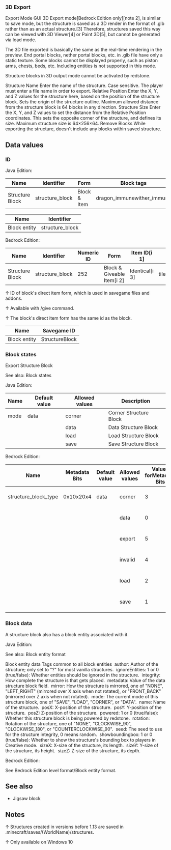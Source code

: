 ### 3D Export
Export Mode GUI
 3D Export mode‌[Bedrock Edition  only][note 2], is similar to save mode, but the structure is saved as a 3D render in the format of .glb rather than as an actual structure.[3] Therefore, structures saved this way can be viewed with 3D Viewer[4] or Paint 3D[5], but cannot be generated via load mode.

The 3D file exported is basically the same as the real-time rendering in the preview. End portal blocks, nether portal blocks, etc. in .glb file have only a static texture. Some blocks cannot be displayed properly, such as piston arms, chests, beds, etc. Including entities is not supported in this mode.

Structure blocks in 3D output mode cannot be activated by redstone.

Structure Name
Enter the name of the structure. Case sensitive. The player must enter a file name in order to export.
Relative Position
Enter the X, Y, and Z values for the structure here, based on the position of the structure block. Sets the origin of the structure outline.
Maximum allowed distance from the structure block is 64 blocks in any direction.
Structure Size
Enter the X, Y, and Z values to set the distance from the Relative Position coordinates. This sets the opposite corner of the structure, and defines its size.
Maximum structure size is 64×256×64.
Remove Blocks
While exporting the structure, doesn't include any blocks within saved structure.
## Data values
### ID
Java Edition:

| Name            | Identifier      | Form         | Block tags                 | Translation key                 |
|-----------------|-----------------|--------------|----------------------------|---------------------------------|
| Structure Block | structure_block | Block & Item | dragon_immunewither_immune | block.minecraft.structure_block |

| Name         | Identifier      |
|--------------|-----------------|
| Block entity | structure_block |

Bedrock Edition:

| Name            | Identifier      | Numeric ID | Form                       | Item ID[i 1]   | Translation key           |
|-----------------|-----------------|------------|----------------------------|----------------|---------------------------|
| Structure Block | structure_block | 252        | Block & Giveable Item[i 2] | Identical[i 3] | tile.structure_block.name |


↑ ID of block's direct item form, which is used in savegame files and addons.

↑ Available with /give command.

↑ The block's direct item form has the same id as the block.


| Name         | Savegame ID    |
|--------------|----------------|
| Block entity | StructureBlock |

### Block states
Export Structure Block

See also: Block states

Java Edition:

| Name | Default value | Allowed values | Description            |
|------|---------------|----------------|------------------------|
| mode | data          | corner         | Corner Structure Block |
|      |               | data           | Data Structure Block   |
|      |               | load           | Load Structure Block   |
|      |               | save           | Save Structure Block   |

Bedrock Edition:

| Name                 | Metadata Bits | Default value | Allowed values | Values forMetadata Bits | Description               |
|----------------------|---------------|---------------|----------------|-------------------------|---------------------------|
| structure_block_type | 0x10x20x4     | data          | corner         | 3                       | Corner Structure Block    |
|                      |               |               | data           | 0                       | Data Structure Block      |
|                      |               |               | export         | 5                       | Export Structure Block    |
|                      |               |               | invalid        | 4                       | Inventory Structure Block |
|                      |               |               | load           | 2                       | Load Structure Block      |
|                      |               |               | save           | 1                       | Save Structure Block      |



### Block data
A structure block also has a block entity associated with it.

Java Edition:

See also: Block entity format


 Block entity data
Tags common to all block entities
 author: Author of the structure; only set to "?" for most vanilla structures.
 ignoreEntities: 1 or 0 (true/false): Whether entities should be ignored in the structure.
 integrity: How complete the structure is that gets placed.
 metadata: Value of the data structure block field.
 mirror: How the structure is mirrored, one of "NONE", "LEFT_RIGHT" (mirrored over X axis when not rotated), or "FRONT_BACK" (mirrored over Z axis when not rotated).
 mode: The current mode of this structure block, one of "SAVE", "LOAD", "CORNER", or "DATA".
 name: Name of the structure.
 posX: X-position of the structure.
 posY: Y-position of the structure.
 posZ: Z-position of the structure.
 powered: 1 or 0 (true/false): Whether this structure block is being powered by redstone.
 rotation: Rotation of the structure, one of "NONE", "CLOCKWISE_90", "CLOCKWISE_180", or "COUNTERCLOCKWISE_90".
 seed: The seed to use for the structure integrity, 0 means random.
 showboundingbox: 1 or 0 (true/false): Whether to show the structure's bounding box to players in Creative mode.
 sizeX: X-size of the structure, its length.
 sizeY: Y-size of the structure, its height.
 sizeZ: Z-size of the structure, its depth.

Bedrock Edition:

See Bedrock Edition level format/Block entity format.
## See also
- Jigsaw block

## Notes

↑ Structures created in versions before 1.13 are saved in .minecraft/saves/(WorldName)/structures.

↑ Only available on Windows 10



